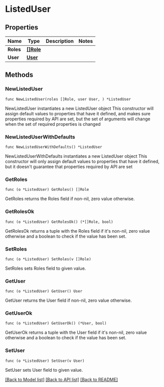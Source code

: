 # ListedUser

## Properties

Name | Type | Description | Notes
------------ | ------------- | ------------- | -------------
**Roles** | [**[]Role**](Role.md) |  | 
**User** | [**User**](User.md) |  | 

## Methods

### NewListedUser

`func NewListedUser(roles []Role, user User, ) *ListedUser`

NewListedUser instantiates a new ListedUser object
This constructor will assign default values to properties that have it defined,
and makes sure properties required by API are set, but the set of arguments
will change when the set of required properties is changed

### NewListedUserWithDefaults

`func NewListedUserWithDefaults() *ListedUser`

NewListedUserWithDefaults instantiates a new ListedUser object
This constructor will only assign default values to properties that have it defined,
but it doesn't guarantee that properties required by API are set

### GetRoles

`func (o *ListedUser) GetRoles() []Role`

GetRoles returns the Roles field if non-nil, zero value otherwise.

### GetRolesOk

`func (o *ListedUser) GetRolesOk() (*[]Role, bool)`

GetRolesOk returns a tuple with the Roles field if it's non-nil, zero value otherwise
and a boolean to check if the value has been set.

### SetRoles

`func (o *ListedUser) SetRoles(v []Role)`

SetRoles sets Roles field to given value.


### GetUser

`func (o *ListedUser) GetUser() User`

GetUser returns the User field if non-nil, zero value otherwise.

### GetUserOk

`func (o *ListedUser) GetUserOk() (*User, bool)`

GetUserOk returns a tuple with the User field if it's non-nil, zero value otherwise
and a boolean to check if the value has been set.

### SetUser

`func (o *ListedUser) SetUser(v User)`

SetUser sets User field to given value.



[[Back to Model list]](../README.md#documentation-for-models) [[Back to API list]](../README.md#documentation-for-api-endpoints) [[Back to README]](../README.md)


